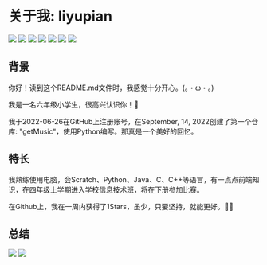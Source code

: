 # 关于我: liyupian

![](https://badgen.net/badge/Python/3.x/blue?icon=github)
![](https://badgen.net/badge/Scratch/3.x/yellow?icon=github)
![](https://badgen.net/badge/Java/1.8/red?icon=github)
![](https://badgen.net/badge/.net/C#/blue?icon=github)
![](https://badgen.net/badge/C/C++/green?icon=github)
![](https://badgen.net/badge/前端/Go/gray?icon=github)
![](https://badgen.net/badge/SQL/PHP/?icon=github)

## 背景

你好！读到这个README.md文件时，我感觉十分开心。(。・ω・。)    

我是一名六年级小学生，很高兴认识你！🎁  

我于2022-06-26在GitHub上注册账号，在September, 14, 2022创建了第一个仓库: "getMusic"，使用Python编写。那真是一个美好的回忆。

## 特长

我熟练使用电脑，会Scratch、Python、Java、C、C++等语言，有一点点前端知识，在四年级上学期进入学校信息技术班，将在下册参加比赛。  

在Github上，我在一周内获得了1Stars，虽少，只要坚持，就能更好。🎁✨

## 总结
[![](https://github-readme-stats.vercel.app/api?username=liyupian&locale=cn)](https://github.com/anuraghazra/github-readme-stats)
[![](https://github-readme-stats.vercel.app/api/top-langs/?username=liyupian&layout=compact&locale=cn)](https://github.com/anuraghazra/github-readme-stats)
